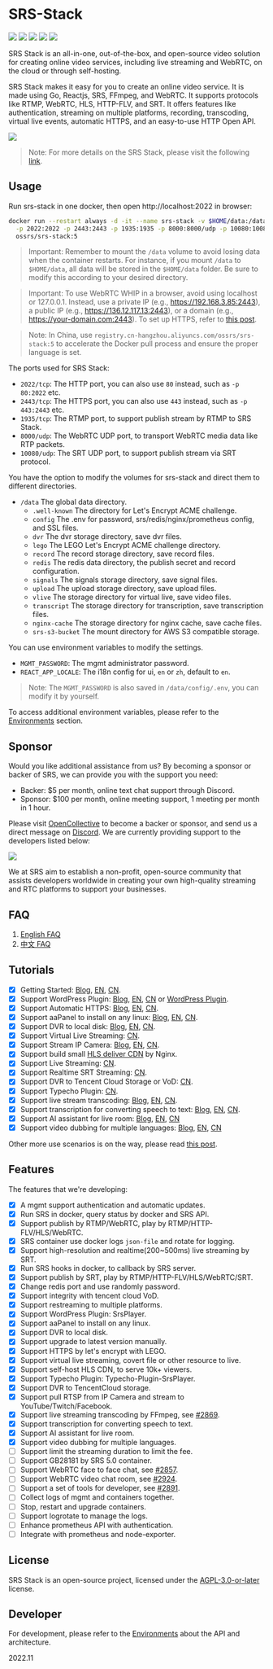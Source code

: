 # SRS-Stack

[![](https://img.shields.io/twitter/follow/srs_server?style=social)](https://twitter.com/srs_server)
[![](https://badgen.net/discord/members/bQUPDRqy79)](https://discord.gg/bQUPDRqy79)
[![](https://ossrs.net/wiki/images/wechat-badge4.svg)](https://ossrs.net/lts/zh-cn/contact#discussion)
[![](https://ossrs.net/wiki/images/do-btn-srs-125x20.svg)](https://marketplace.digitalocean.com/apps/srs)
[![](https://opencollective.com/srs-server/tiers/badge.svg)](https://opencollective.com/srs-server)

SRS Stack is an all-in-one, out-of-the-box, and open-source video solution for creating online video 
services, including live streaming and WebRTC, on the cloud or through self-hosting.

SRS Stack makes it easy for you to create an online video service. It is made using Go, Reactjs, SRS, 
FFmpeg, and WebRTC. It supports protocols like RTMP, WebRTC, HLS, HTTP-FLV, and SRT. It offers features 
like authentication, streaming on multiple platforms, recording, transcoding, virtual live events, 
automatic HTTPS, and an easy-to-use HTTP Open API.

[![](https://ossrs.io/lts/en-us/img/SRS-Stack-5-sd.png?v=1)](https://ossrs.io/lts/en-us/img/SRS-Stack-5-hd.png)

> Note: For more details on the SRS Stack, please visit the following [link](https://www.figma.com/file/Ju5h2DZeJMzUtx5k7D0Oak/SRS-Stack).

## Usage

Run srs-stack in one docker, then open http://localhost:2022 in browser:

```bash
docker run --restart always -d -it --name srs-stack -v $HOME/data:/data \
  -p 2022:2022 -p 2443:2443 -p 1935:1935 -p 8000:8000/udp -p 10080:10080/udp \
  ossrs/srs-stack:5
```

> Important: Remember to mount the `/data` volume to avoid losing data when the container restarts. For instance, 
> if you mount `/data` to `$HOME/data`, all data will be stored in the `$HOME/data` folder. Be sure to modify this 
> according to your desired directory.

> Important: To use WebRTC WHIP in a browser, avoid using localhost or 127.0.0.1. Instead, use a private IP (e.g., https://192.168.3.85:2443), 
> a public IP (e.g., https://136.12.117.13:2443), or a domain (e.g., https://your-domain.com:2443). To set up HTTPS, 
> refer to [this post](https://blog.ossrs.io/how-to-secure-srs-with-lets-encrypt-by-1-click-cb618777639f).

> Note: In China, use `registry.cn-hangzhou.aliyuncs.com/ossrs/srs-stack:5` to accelerate the Docker pull process 
> and ensure the proper language is set.

The ports used for SRS Stack:

* `2022/tcp`: The HTTP port, you can also use `80` instead, such as `-p 80:2022` etc.
* `2443/tcp`: The HTTPS port, you can also use `443` instead, such as `-p 443:2443` etc.
* `1935/tcp`: The RTMP port, to support publish stream by RTMP to SRS Stack.
* `8000/udp`: The WebRTC UDP port, to transport WebRTC media data like RTP packets.
* `10080/udp`: The SRT UDP port, to support publish stream via SRT protocol.

You have the option to modify the volumes for srs-stack and direct them to different directories.

* `/data` The global data directory.
    * `.well-known` The directory for Let's Encrypt ACME challenge.
    * `config` The .env for password, srs/redis/nginx/prometheus config, and SSL files.
    * `dvr` The dvr storage directory, save dvr files.
    * `lego` The LEGO Let's Encrypt ACME challenge directory.
    * `record` The record storage directory, save record files.
    * `redis` The redis data directory, the publish secret and record configuration.
    * `signals` The signals storage directory, save signal files.
    * `upload` The upload storage directory, save upload files.
    * `vlive` The storage directory for virtual live, save video files.
    * `transcript` The storage directory for transcription, save transcription files.
    * `nginx-cache` The storage directory for nginx cache, save cache files.
    * `srs-s3-bucket` The mount directory for AWS S3 compatible storage.

You can use environment variables to modify the settings.

* `MGMT_PASSWORD`: The mgmt administrator password.
* `REACT_APP_LOCALE`: The i18n config for ui, `en` or `zh`, default to `en`.

> Note: The `MGMT_PASSWORD` is also saved in `/data/config/.env`, you can modify it by yourself.

To access additional environment variables, please refer to the [Environments](DEVELOPER.md#environments) section.

## Sponsor

Would you like additional assistance from us? By becoming a sponsor or backer of SRS, we can provide you
with the support you need:

* Backer: $5 per month, online text chat support through Discord.
* Sponsor: $100 per month, online meeting support, 1 meeting per month in 1 hour.

Please visit [OpenCollective](https://opencollective.com/srs-server) to become a backer or sponsor, and send
us a direct message on [Discord](https://discord.gg/bQUPDRqy79). We are currently providing support to the 
developers listed below:

[![](https://opencollective.com/srs-server/backers.svg?width=800&button=false)](https://opencollective.com/srs-server)

We at SRS aim to establish a non-profit, open-source community that assists developers worldwide in creating
your own high-quality streaming and RTC platforms to support your businesses.

## FAQ

1. [English FAQ](https://ossrs.io/lts/en-us/faq-srs-stack)
1. [中文 FAQ](https://ossrs.net/lts/zh-cn/faq-srs-stack)

## Tutorials

- [x] Getting Started: [Blog](https://blog.ossrs.io/how-to-setup-a-video-streaming-service-by-1-click-e9fe6f314ac6), [EN](https://ossrs.io/lts/en-us/docs/v6/doc/getting-started-stack), [CN](https://ossrs.net/lts/zh-cn/docs/v5/doc/getting-started-stack).
- [x] Support WordPress Plugin: [Blog](https://blog.ossrs.io/publish-your-srs-livestream-through-wordpress-ec18dfae7d6f), [EN](https://ossrs.io/lts/en-us/blog/WordPress-Plugin), [CN](https://ossrs.net/lts/zh-cn/blog/WordPress-Plugin) or [WordPress Plugin](https://wordpress.org/plugins/srs-player).
- [x] Support Automatic HTTPS: [Blog](https://blog.ossrs.io/how-to-secure-srs-with-lets-encrypt-by-1-click-cb618777639f), [EN](https://ossrs.io/lts/en-us/blog/SRS-Stack-Tutorial), [CN](https://ossrs.net/lts/zh-cn/blog/SRS-Stack-HTTPS).
- [x] Support aaPanel to install on any linux: [Blog](https://blog.ossrs.io/how-to-setup-a-video-streaming-service-by-aapanel-9748ae754c8c), [EN](https://ossrs.io/lts/en-us/blog/BT-aaPanel), [CN](https://ossrs.net/lts/zh-cn/blog/BT-aaPanel).
- [x] Support DVR to local disk: [Blog](https://blog.ossrs.io/how-to-record-live-streaming-to-mp4-file-2aa792c35b25), [EN](https://ossrs.io/lts/en-us/blog/Record-Live-Streaming), [CN](https://mp.weixin.qq.com/s/axN_TPo-Gk_H7CbdqUud6g).
- [x] Support Virtual Live Streaming: [CN](https://mp.weixin.qq.com/s/I0Kmxtc24txpngO-PiR_tQ).
- [x] Support Stream IP Camera: [Blog](https://blog.ossrs.io/easily-stream-your-rtsp-ip-camera-to-youtube-twitch-or-facebook-c078db917149), [EN](http://ossrs.io/lts/en-us/blog/Stream-IP-Camera-Events), [CN](https://ossrs.net/lts/zh-cn/blog/Stream-IP-Camera-Events).
- [x] Support build small [HLS deliver CDN](https://github.com/ossrs/srs-stack/tree/main/scripts/nginx-hls-cdn) by Nginx.
- [x] Support Live Streaming: [CN](https://mp.weixin.qq.com/s/AKqVWIdk3SBD-6uiTMliyA).
- [x] Support Realtime SRT Streaming: [CN](https://mp.weixin.qq.com/s/HQb3gLRyJHHu56pnyHerxA).
- [x] Support DVR to Tencent Cloud Storage or VoD: [CN](https://mp.weixin.qq.com/s/UXR5EBKZ-LnthwKN_rlIjg).
- [x] Support Typecho Plugin: [CN](https://github.com/ossrs/Typecho-Plugin-SrsPlayer).
- [x] Support live stream transcoding: [Blog](https://blog.ossrs.io/efficient-live-streaming-transcoding-for-reducing-bandwidth-and-saving-costs-39bd001af02d), [EN](https://ossrs.io/lts/en-us/blog/Live-Transcoding), [CN](https://ossrs.net/lts/zh-cn/blog/Live-Transcoding).
- [x] Support transcription for converting speech to text: [Blog](https://blog.ossrs.io/revolutionizing-live-streams-with-ai-transcription-creating-accessible-multilingual-subtitles-1e902ab856bd), [EN](https://ossrs.io/lts/en-us/blog/live-streams-transcription), [CN](https://ossrs.net/lts/zh-cn/blog/live-streams-transcription).
- [x] Support AI assistant for live room: [Blog](https://blog.ossrs.io/transform-your-browser-into-a-personal-voice-driven-gpt-ai-assistant-with-srs-stack-13e28adf1e18), [EN](https://ossrs.io/lts/en-us/blog/browser-voice-driven-gpt), [CN](https://ossrs.net/lts/zh-cn/blog/live-streams-transcription)
- [x] Support video dubbing for multiple languages: [Blog](https://blog.ossrs.io/expand-your-global-reach-with-srs-stack-effortless-video-translation-and-dubbing-solutions-544e1db671c2), [EN](https://ossrs.io/lts/en-us/blog/browser-voice-driven-gpt), [CN](https://ossrs.net/lts/zh-cn/blog/live-streams-transcription)

Other more use scenarios is on the way, please read [this post](https://github.com/ossrs/srs/issues/2856#lighthouse).

## Features

The features that we're developing:

- [x] A mgmt support authentication and automatic updates.
- [x] Run SRS in docker, query status by docker and SRS API.
- [x] Support publish by RTMP/WebRTC, play by RTMP/HTTP-FLV/HLS/WebRTC.
- [x] SRS container use docker logs `json-file` and rotate for logging.
- [x] Support high-resolution and realtime(200~500ms) live streaming by SRT.
- [x] Run SRS hooks in docker, to callback by SRS server.
- [x] Support publish by SRT, play by RTMP/HTTP-FLV/HLS/WebRTC/SRT.
- [x] Change redis port and use randomly password.
- [x] Support integrity with tencent cloud VoD.
- [x] Support restreaming to multiple platforms.
- [x] Support WordPress Plugin: SrsPlayer.
- [x] Support aaPanel to install on any linux.
- [x] Support DVR to local disk.
- [x] Support upgrade to latest version manually.
- [x] Support HTTPS by let's encrypt with LEGO.
- [x] Support virtual live streaming, covert file or other resource to live.
- [x] Support self-host HLS CDN, to serve 10k+ viewers.
- [x] Support Typecho Plugin: Typecho-Plugin-SrsPlayer.
- [x] Support DVR to TencentCloud storage.
- [x] Support pull RTSP from IP Camera and stream to YouTube/Twitch/Facebook.
- [x] Support live streaming transcoding by FFmpeg, see [#2869](https://github.com/ossrs/srs/issues/2869).
- [x] Support transcription for converting speech to text.
- [x] Support AI assistant for live room.
- [x] Support video dubbing for multiple languages.
- [ ] Support limit the streaming duration to limit the fee.
- [ ] Support GB28181 by SRS 5.0 container.
- [ ] Support WebRTC face to face chat, see [#2857](https://github.com/ossrs/srs/issues/2857).
- [ ] Support WebRTC video chat room, see [#2924](https://github.com/ossrs/srs/issues/2924).
- [ ] Support a set of tools for developer, see [#2891](https://github.com/ossrs/srs/issues/2891).
- [ ] Collect logs of mgmt and containers together.
- [ ] Stop, restart and upgrade containers.
- [ ] Support logrotate to manage the logs.
- [ ] Enhance prometheus API with authentication.
- [ ] Integrate with prometheus and node-exporter.

## License

SRS Stack is an open-source project, licensed under the [AGPL-3.0-or-later](https://spdx.org/licenses/AGPL-3.0-or-later.html) license.

## Developer

For development, please refer to the [Environments](DEVELOPER.md) about the API and architecture.

2022.11

